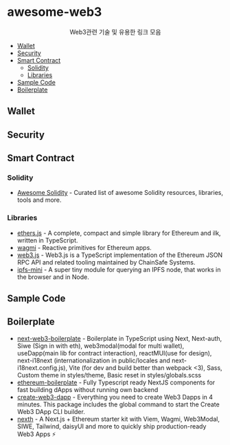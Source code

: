 # awesome-web3

<p align="center">Web3관련 기술 및 유용한 링크 모음</p>

- [Wallet](#Wallet)
- [Security](#Security)
- [Smart Contract](#Smart-Contract)
  - [Solidity](#Solidity)
  - [Libraries](#Libraries)
- [Sample Code](#Sample-Code)
- [Boilerplate](#Boilerplate)

## Wallet

## Security

## Smart Contract
### Solidity
- [Awesome Solidity](https://github.com/bkrem/awesome-solidity) - Curated list of awesome Solidity resources, libraries, tools and more.

### Libraries
- [ethers.js](https://github.com/ethers-io/ethers.js/) - A complete, compact and simple library for Ethereum and ilk, written in TypeScript.
- [wagmi](https://github.com/tmm/wagmi) - Reactive primitives for Ethereum apps.
- [web3.js](https://github.com/ethereum/web3.js) - Web3.js is a TypeScript implementation of the Ethereum JSON RPC API and related tooling maintained by ChainSafe Systems.
- [ipfs-mini](https://github.com/silentcicero/ipfs-mini) - A super tiny module for querying an IPFS node, that works in the browser and in Node.

## Sample Code

## Boilerplate
- [next-web3-boilerplate](https://github.com/SoxZz5/next-web3-boilerplate) - Boilerplate in TypeScript using Next, Next-auth, Siwe (Sign in with eth), web3modal(modal for multi wallet), useDapp(main lib for contract interaction), reactMUI(use for design), next-i18next (internationalization in public/locales and next-i18next.config.js), Vite (for dev and build better than webpack <3), Sass, Custom theme in styles/theme, Basic reset in styles/globals.scss
- [ethereum-boilerplate](https://github.com/ethereum-boilerplate/ethereum-boilerplate) - Fully Typescript ready NextJS components for fast building dApps without running own backend
- [create-web3-dapp](https://github.com/alchemyplatform/create-web3-dapp) - Everything you need to create Web3 Dapps in 4 minutes. This package includes the global command to start the Create Web3 DApp CLI builder.
- [nexth](https://github.com/wslyvh/nexth) - A Next.js + Ethereum starter kit with Viem, Wagmi, Web3Modal, SIWE, Tailwind, daisyUI and more to quickly ship production-ready Web3 Apps ⚡